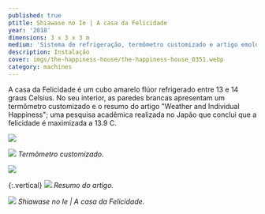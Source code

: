 ```yaml
---
published: true
ptitle: Shiawase no Ie | A casa da Felicidade
year: '2018'
dimensions: 3 x 3 x 3 m
medium: 'Sistema de refrigeração, termômetro customizado e artigo emoldurado'
description: Instalação
cover: imgs/the-happiness-house/the-happiness-house_0351.webp
category: machines
---
```

A casa da Felicidade é um cubo amarelo flúor refrigerado entre 13 e 14 graus Celsius. No seu interior, as paredes brancas apresentam um termômetro customizado e o resumo do artigo "Weather and Individual Happiness"; uma pesquisa acadêmica realizada no Japão que conclui que a felicidade é maximizada a 13.9 C.

![]({{site.baseurl}}/imgs/the-happiness-house/the-happiness-house_0143.webp)

![]({{site.baseurl}}/imgs/the-happiness-house/the-happiness-house_0210.webp)
_Termômetro customizado._

![]({{site.baseurl}}/imgs/the-happiness-house/the-happiness-house_0141.webp)

{:.vertical}
![]({{site.baseurl}}/imgs/the-happiness-house/the-happiness-resumo_579.webp)
_Resumo do artigo._

![]({{site.baseurl}}/imgs/the-happiness-house/the-happiness-house_0379.webp)
_Shiawase no Ie | A casa da Felicidade._
